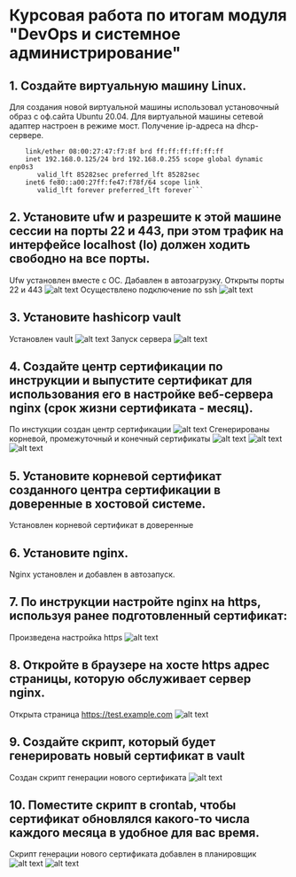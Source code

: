 # Курсовая работа по итогам модуля "DevOps и системное администрирование"

## 1. Создайте виртуальную машину Linux.
Для создания новой виртуальной машины использовал установочный образ с оф.сайта Ubuntu 20.04.
Для виртуальной машины сетевой адаптер настроен в режиме мост.
Получение ip-адреса на dhcp-сервере.
```enp0s3: <BROADCAST,MULTICAST,UP,LOWER_UP> mtu 1500 qdisc fq_codel state UP group default qlen 1000
    link/ether 08:00:27:47:f7:8f brd ff:ff:ff:ff:ff:ff
    inet 192.168.0.125/24 brd 192.168.0.255 scope global dynamic enp0s3
       valid_lft 85282sec preferred_lft 85282sec
    inet6 fe80::a00:27ff:fe47:f78f/64 scope link
       valid_lft forever preferred_lft forever```
```

## 2. Установите ufw и разрешите к этой машине сессии на порты 22 и 443, при этом трафик на интерфейсе localhost (lo) должен ходить свободно на все порты.
Ufw установлен вместе с ОС. 
Дабавлен в автозагрузку. 
Открыты порты 22 и 443 
![alt text](https://github.com/nikolaybelorusov/devops-netology/blob/main/sysadm-homeworks/dipl/2.1_UFW.PNG)
Осуществлено подключение по ssh
![alt text](https://github.com/nikolaybelorusov/devops-netology/blob/main/sysadm-homeworks/dipl/2.2_UFW.PNG)

## 3. Установите hashicorp vault
Установлен vault
![alt text](https://github.com/nikolaybelorusov/devops-netology/blob/main/sysadm-homeworks/dipl/3_vault.PNG)
Запуск сервера
![alt text](https://github.com/nikolaybelorusov/devops-netology/blob/main/sysadm-homeworks/dipl/3.1_vault.PNG)

## 4. Cоздайте центр сертификации по инструкции и выпустите сертификат для использования его в настройке веб-сервера nginx (срок жизни сертификата - месяц).
По инстукции создан центр сертификации
![alt text](https://github.com/nikolaybelorusov/devops-netology/blob/main/sysadm-homeworks/dipl/4.0_CA.PNG)
Сгенерированы корневой, промежуточный и конечный сертификаты
![alt text](https://github.com/nikolaybelorusov/devops-netology/blob/main/sysadm-homeworks/dipl/4.1_CA.PNG)
![alt text](https://github.com/nikolaybelorusov/devops-netology/blob/main/sysadm-homeworks/dipl/4.2_CA.PNG)
![alt text](https://github.com/nikolaybelorusov/devops-netology/blob/main/sysadm-homeworks/dipl/4.3_CA.PNG)

## 5. Установите корневой сертификат созданного центра сертификации в доверенные в хостовой системе.
Установлен корневой сертификат в доверенные

## 6. Установите nginx.
Nginx установлен и добавлен в автозапуск.

## 7. По инструкции настройте nginx на https, используя ранее подготовленный сертификат:
Произведена настройка https
![alt text](https://github.com/nikolaybelorusov/devops-netology/blob/main/sysadm-homeworks/dipl/7_nginx.PNG)

## 8. Откройте в браузере на хосте https адрес страницы, которую обслуживает сервер nginx.
Открыта страница https://test.example.com
![alt text](https://github.com/nikolaybelorusov/devops-netology/blob/main/sysadm-homeworks/dipl/8_nginx.png)

## 9. Создайте скрипт, который будет генерировать новый сертификат в vault
Создан скрипт генерации нового сертификата
![alt text](https://github.com/nikolaybelorusov/devops-netology/blob/main/sysadm-homeworks/dipl/9.1_script.PNG)

## 10. Поместите скрипт в crontab, чтобы сертификат обновлялся какого-то числа каждого месяца в удобное для вас время.
Скрипт генерации нового сертификата добавлен в планировщик
![alt text](https://github.com/nikolaybelorusov/devops-netology/blob/main/sysadm-homeworks/dipl/10.1_crontab.PNG)
![alt text](https://github.com/nikolaybelorusov/devops-netology/blob/main/sysadm-homeworks/dipl/10.2_update_cert.PNG)